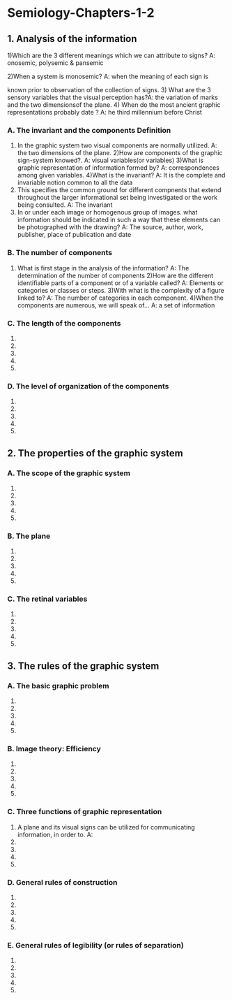 # Semiology-Chapters-1-2

## 1. Analysis of the information
  1)Which are the 3 different meanings which we can attribute to signs? A: onosemic, polysemic & pansemic 
  
  2)When a system is monosemic? A:  when the meaning of each sign is
  
known prior to observation of the collection of signs.
  3) What are the 3 sensory  variables that the visual perception has?A: the variation of marks and the two dimensionsof the plane.
  4) When do the most ancient graphic representations probably date ? A: he third millennium before Christ
  ### A. The invariant and the components Definition
  1) In the graphic system two visual components are normally utilized. A: the two dimensions of the plane.
  2)How are components of the graphic sign-system knowed?. A: visual variables(or variables)
  3)What is graphic representation of information formed by? A: correspondences among given variables.
  4)What is the invariant? A: It is the complete and invariable notion common to all the data
  5) This specifies the common ground for different compnents that extend throughout the larger informational set being investigated or the work being consulted. A: The invariant
  6) In or under each image or homogenous group of images. what information should be indicated in such a way that these elements can be photographed with the drawing? A: The source, author, work, publisher, place of publication and date
  ### B. The number of components
  1) What is first stage in the analysis of the information? A: The determination of the number of components
  2)How are the different identifiable parts of a component or of a variable called? A: Elements or categories or classes or steps.
  3)With what is the complexity of a figure linked to? A: The number of categories in each component.
  4)When the components are numerous, we will speak of... A: a set of information 
  
  ### C. The length of the components
  1)
  2)
  3)
  4)
  5)
  ### D. The level of organization of the components
  1)
  2)
  3)
  4)
  5)
## 2. The properties of the graphic system
  ### A. The scope of the graphic system
  1)
  2)
  3)
  4)
  5)
  ### B. The plane
  1)
  2)
  3)
  4)
  5)
  ### C. The retinal variables
  1) 
  2)
  3)
  4)
  5)
## 3. The rules of the graphic system
  ### A. The basic graphic problem
  1)
  2)
  3)
  4)
  5)
  ### B. Image theory: Efficiency
  1)
  2)
  3)
  4)
  5)
  ### C. Three functions of graphic representation
  1) A plane and its visual signs can be utilized for communicating information, in order to. A: 
  2)
  3)
  4)
  5)
  ### D. General rules of construction
  1)
  2)
  3)
  4)
  5)
  ### E. General rules of legibility (or rules of separation)
  1)
  2)
  3)
  4)
  5)
